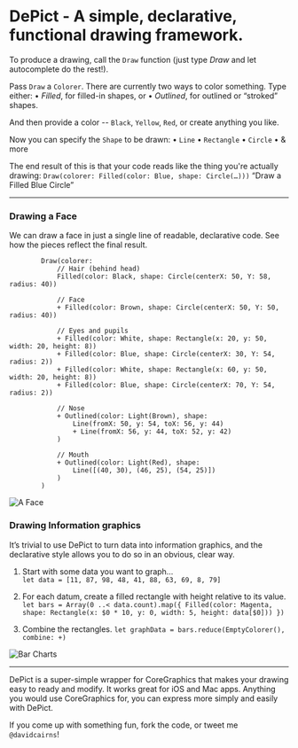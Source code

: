 # DePict - A simple, declarative, functional drawing framework.

To produce a drawing, call the `Draw` function (just type *Draw* and let autocomplete
do the rest!).  

Pass `Draw` a `Colorer`. There are currently two ways to color something. Type either:
• *Filled*, for filled-in shapes, or
• *Outlined*, for outlined or “stroked” shapes.

And then provide a color -- `Black`, `Yellow`, `Red`, or create anything you like.  

Now you can specify the `Shape` to be drawn:
• `Line`
• `Rectangle`
• `Circle`
• & more

The end result of this is that your code reads like the thing you're actually drawing:
	`Draw(colorer: Filled(color: Blue, shape: Circle(…)))`
	“Draw a Filled Blue Circle”

-----

### Drawing a Face

We can draw a face in just a single line of readable, declarative code. See how the pieces reflect the final result.

```
		Draw(colorer:
			// Hair (behind head)
			Filled(color: Black, shape: Circle(centerX: 50, Y: 58, radius: 40))
			
			// Face
			+ Filled(color: Brown, shape: Circle(centerX: 50, Y: 50, radius: 40))
			
			// Eyes and pupils
			+ Filled(color: White, shape: Rectangle(x: 20, y: 50, width: 20, height: 8))
			+ Filled(color: Blue, shape: Circle(centerX: 30, Y: 54, radius: 2))
			+ Filled(color: White, shape: Rectangle(x: 60, y: 50, width: 20, height: 8))
			+ Filled(color: Blue, shape: Circle(centerX: 70, Y: 54, radius: 2))
			
			// Nose
			+ Outlined(color: Light(Brown), shape:
				Line(fromX: 50, y: 54, toX: 56, y: 44)
				+ Line(fromX: 56, y: 44, toX: 52, y: 42)
			)
			
			// Mouth
			+ Outlined(color: Light(Red), shape:
				Line([(40, 30), (46, 25), (54, 25)])
			)
		)
```

![A Face](http://davidcairns.github.io/DePict_README_images/face.png "A Face")

### Drawing Information graphics

It’s trivial to use DePict to turn data into information graphics, and the declarative style allows you to do so in an obvious, clear way.  

1) Start with some data you want to graph…  
`let data = [11, 87, 98, 48, 41, 88, 63, 69, 8, 79]`

2) For each datum, create a filled rectangle with height relative to its value.
`let bars = Array(0 ..< data.count).map({ Filled(color: Magenta, shape: Rectangle(x: $0 * 10, y: 0, width: 5, height: data[$0])) })`

3) Combine the rectangles.
`let graphData = bars.reduce(EmptyColorer(), combine: +)`


![Bar Charts](http://davidcairns.github.io/DePict_README_images/bar-chart.png "A Bar Chart")


-----

DePict is a super-simple wrapper for CoreGraphics that makes your drawing easy to ready and modify. It works great for iOS and Mac apps. Anything you would use CoreGraphics for, you can express more simply and easily with DePict.  

If you come up with something fun, fork the code, or tweet me `@davidcairns`!


